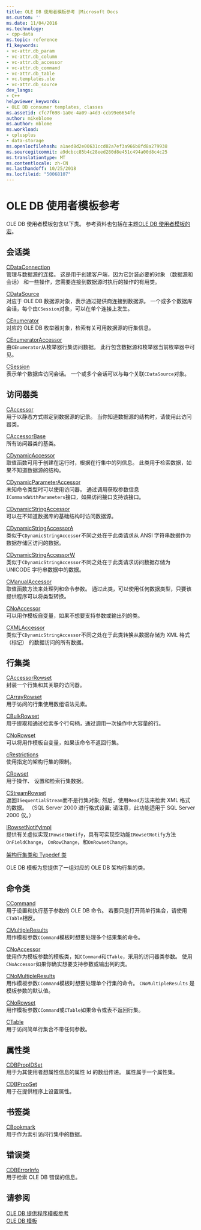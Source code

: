 ```yaml
---
title: OLE DB 使用者模板参考 |Microsoft Docs
ms.custom: ''
ms.date: 11/04/2016
ms.technology:
- cpp-data
ms.topic: reference
f1_keywords:
- vc-attr.db_param
- vc-attr.db_column
- vc-attr.db_accessor
- vc-attr.db_command
- vc-attr.db_table
- vc.templates.ole
- vc-attr.db_source
dev_langs:
- C++
helpviewer_keywords:
- OLE DB consumer templates, classes
ms.assetid: cfc7f698-1a0e-4a09-a4d3-ccb99e6654fe
author: mikeblome
ms.author: mblome
ms.workload:
- cplusplus
- data-storage
ms.openlocfilehash: a1aed8d2e00631ccd02a7ef3a966b8fd8a279938
ms.sourcegitcommit: a9dcbcc85b4c28eed280d8e451c494a00d8c4c25
ms.translationtype: MT
ms.contentlocale: zh-CN
ms.lasthandoff: 10/25/2018
ms.locfileid: "50068107"
---
```

# <a name="ole-db-consumer-templates-reference"></a>OLE DB 使用者模板参考

OLE DB 使用者模板包含以下类。 参考资料也包括在主题[OLE DB 使用者模板的宏](../../data/oledb/macros-and-global-functions-for-ole-db-consumer-templates.md)。

## <a name="session-classes"></a>会话类

[CDataConnection](../../data/oledb/cdataconnection-class.md)<br/>
管理与数据源的连接。 这是用于创建客户端，因为它封装必要的对象 （数据源和会话） 和一些操作，您需要连接到数据源时执行的操作的有用类。

[CDataSource](../../data/oledb/cdatasource-class.md)<br/>
对应于 OLE DB 数据源对象，表示通过提供商连接到数据源。 一个或多个数据库会话，每个由`CSession`对象，可以在单个连接上发生。

[CEnumerator](../../data/oledb/cenumerator-class.md)<br/>
对应的 OLE DB 枚举器对象，检索有关可用数据源的行集信息。

[CEnumeratorAccessor](../../data/oledb/cenumeratoraccessor-class.md)<br/>
由`CEnumerator`从枚举器行集访问数据。 此行包含数据源和枚举器当前枚举器中可见。

[CSession](../../data/oledb/csession-class.md)<br/>
表示单个数据库访问会话。 一个或多个会话可以与每个关联`CDataSource`对象。

## <a name="accessor-classes"></a>访问器类

[CAccessor](../../data/oledb/caccessor-class.md)<br/>
用于以静态方式绑定到数据源的记录。 当你知道数据源的结构时，请使用此访问器类。

[CAccessorBase](../../data/oledb/caccessorbase-class.md)<br/>
所有访问器类的基类。

[CDynamicAccessor](../../data/oledb/cdynamicaccessor-class.md)<br/>
取值函数可用于创建在运行时，根据在行集中的列信息。 此类用于检索数据，如果不知道数据源的结构。

[CDynamicParameterAccessor](../../data/oledb/cdynamicparameteraccessor-class.md)<br/>
未知命令类型时可以使用访问器。 通过调用获取参数信息`ICommandWithParameters`接口，如果访问接口支持该接口。

[CDynamicStringAccessor](../../data/oledb/cdynamicstringaccessor-class.md)<br/>
可以在不知道数据库的基础结构时访问数据源。

[CDynamicStringAccessorA](../../data/oledb/cdynamicstringaccessora-class.md)<br/>
类似于`CDynamicStringAccessor`不同之处在于此类请求从 ANSI 字符串数据作为数据存储区访问的数据。

[CDynamicStringAccessorW](../../data/oledb/cdynamicstringaccessorw-class.md)<br/>
类似于`CDynamicStringAccessor`不同之处在于此类请求访问数据存储为 UNICODE 字符串数据中的数据。

[CManualAccessor](../../data/oledb/cmanualaccessor-class.md)<br/>
取值函数方法来处理列和命令参数。 通过此类，可以使用任何数据类型，只要该提供程序可以将类型转换。

[CNoAccessor](../../data/oledb/cnoaccessor-class.md)<br/>
可以用作模板自变量，如果不想要支持参数或输出列的类。

[CXMLAccessor](../../data/oledb/cxmlaccessor-class.md)<br/>
类似于`CDynamicStringAccessor`不同之处在于此类转换从数据存储为 XML 格式 （标记） 的数据访问的所有数据。

## <a name="rowset-classes"></a>行集类

[CAccessorRowset](../../data/oledb/caccessorrowset-class.md)<br/>
封装一个行集和其关联的访问器。

[CArrayRowset](../../data/oledb/carrayrowset-class.md)<br/>
用于访问的行集使用数组语法元素。

[CBulkRowset](../../data/oledb/cbulkrowset-class.md)<br/>
用于提取和通过检索多个行句柄，通过调用一次操作中大容量的行。

[CNoRowset](../../data/oledb/cnorowset-class.md)<br/>
可以将用作模板自变量，如果该命令不返回行集。

[cRestrictions](../../data/oledb/crestrictions-class.md)<br/>
使用指定的架构行集的限制。

[CRowset](../../data/oledb/crowset-class.md)<br/>
用于操作、 设置和检索行集数据。

[CStreamRowset](../../data/oledb/cstreamrowset-class.md)<br/>
返回`ISequentialStream`而不是行集对象; 然后，使用`Read`方法来检索 XML 格式的数据。 （SQL Server 2000 进行格式设置; 请注意，此功能适用于 SQL Server 2000 仅。）

[IRowsetNotifyImpl](../../data/oledb/irowsetnotifyimpl-class.md)<br/>
提供有关虚拟实现`IRowsetNotify`，具有可实现空功能`IRowsetNotify`方法`OnFieldChange`， `OnRowChange`，和`OnRowsetChange`。

[架构行集类和 Typedef 类](../../data/oledb/schema-rowset-classes-and-typedef-classes.md)

OLE DB 模板为您提供了一组对应的 OLE DB 架构行集的类。

## <a name="command-classes"></a>命令类

[CCommand](../../data/oledb/ccommand-class.md)<br/>
用于设置和执行基于参数的 OLE DB 命令。 若要只是打开简单行集合，请使用`CTable`相反。

[CMultipleResults](../../data/oledb/cmultipleresults-class.md)<br/>
用作模板参数`CCommand`模板时想要处理多个结果集的命令。

[CNoAccessor](../../data/oledb/cnoaccessor-class.md)<br/>
使用作为模板参数的模板类，如`CCommand`和`CTable`，采用的访问器类参数。 使用`CNoAccessor`如果你确实想要支持参数或输出列的类。

[CNoMultipleResults](../../data/oledb/cnomultipleresults-class.md)<br/>
用作模板参数`CCommand`模板时想要处理单个行集的命令。 `CNoMultipleResults` 是模板参数的默认值。

[CNoRowset](../../data/oledb/cnorowset-class.md)<br/>
用作模板参数`CCommand`或`CTable`如果命令或表不返回行集。

[CTable](../../data/oledb/ctable-class.md)<br/>
用于访问简单行集合不带任何参数。

## <a name="property-classes"></a>属性类

[CDBPropIDSet](../../data/oledb/cdbpropidset-class.md)<br/>
用于为其使用者想属性信息的属性 Id 的数组传递。 属性属于一个属性集。

[CDBPropSet](../../data/oledb/cdbpropset-class.md)<br/>
用于在提供程序上设置属性。

## <a name="bookmark-class"></a>书签类

[CBookmark](../../data/oledb/cbookmark-class.md)<br/>
用于作为索引访问行集中的数据。

## <a name="error-class"></a>错误类

[CDBErrorInfo](../../data/oledb/cdberrorinfo-class.md)<br/>
用于检索 OLE DB 错误的信息。

## <a name="see-also"></a>请参阅

[OLE DB 提供程序模板参考](../../data/oledb/ole-db-provider-templates-reference.md)<br/>
[OLE DB 模板](../../data/oledb/ole-db-templates.md)